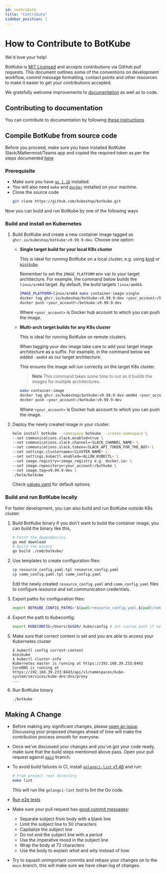 ```yaml
---
id: contribute
title: "Contribute"
sidebar_position: 1
---
```


# How to Contribute to BotKube

We'd love your help!

BotKube is [MIT Licensed](/license/) and accepts contributions via GitHub pull requests. This document outlines some of the conventions on development workflow, commit message formatting, contact points and other resources to make it easier to get your contributions accepted.

We gratefully welcome improvements to [documentation](https://botkube.io/ "Go to documentation site") as well as to code.

## Contributing to documentation

You can contribute to documentation by following [these instructions](https://github.com/kubeshop/botkube-docs#contributing "Contributing to BotKube Docs")

## Compile BotKube from source code

Before you proceed, make sure you have installed BotKube Slack/Mattermost/Teams app and copied the required token as per the steps documented [here](/installation)

### Prerequisite

* Make sure you have [`go 1.18`](https://go.dev) installed.
* You will also need `make` and [`docker`](https://docs.docker.com/install/) installed on your machine.
* Clone the source code
   ```sh
   git clone https://github.com/kubeshop/botkube.git
   ```

Now you can build and run BotKube by one of the following ways

### Build and install on Kubernetes

1. Build BotKube and create a new container image tagged as `ghcr.io/kubeshop/botkube:v9.99.9-dev`. Choose one option:

    - **Single target build for your local K8s cluster**

      This is ideal for running BotKube on a local cluster, e.g. using [kind](https://kind.sigs.k8s.io) or [`minikube`](https://minikube.sigs.k8s.io/docs/).

      Remember to set the `IMAGE_PLATFORM` env var to your target architecture. For example, the command below builds the `linux/arm64` target. By default, the build targets `linux/amd64`.

      ```sh
      IMAGE_PLATFORM=linux/arm64 make container-image-single
      docker tag ghcr.io/kubeshop/botkube:v9.99.9-dev <your_account>/botkube:v9.99.9-dev
      docker push <your_account>/botkube:v9.99.9-dev
      ```
      
      Where `<your_account>` is Docker hub account to which you can push the image.

    - **Multi-arch target builds for any K8s cluster**

      This is ideal for running BotKube on remote clusters.

      When tagging your dev image take care to add your target image architecture as a suffix. For example, in the command below we added `-amd64` as our target architecture.

      This ensures the image will run correctly on the target K8s cluster.

      > **Note**
      > This command takes some time to run as it builds the images for multiple architectures.

      ```sh
      make container-image
      docker tag ghcr.io/kubeshop/botkube:v9.99.9-dev-amd64 <your_account>/botkube:v9.99.9-dev
      docker push <your_account>/botkube:v9.99.9-dev
      ```
   
      Where `<your_account>` is Docker hub account to which you can push the image.

2. Deploy the newly created image in your cluster:

   ```sh
   helm install botkube --namespace botkube --create-namespace \
   --set communications.slack.enabled=true \
   --set communications.slack.channel=<SLACK_CHANNEL_NAME> \
   --set communications.slack.token=<SLACK_API_TOKEN_FOR_THE_BOT> \
   --set settings.clustername=<CLUSTER_NAME> \
   --set settings.kubectl.enabled=<ALLOW_KUBECTL> \
   --set image.registry=<image_registry e.g. docker.io> \
   --set image.repository=<your_account>/botkube \
   --set image.tag=v9.99.9-dev \
   ./helm/botkube
   ```

   Check [values.yaml](https://github.com/kubeshop/botkube/blob/main/helm/botkube/values.yaml) for default options.

### Build and run BotKube locally

For faster development, you can also build and run BotKube outside K8s cluster.

1. Build BotKube binary if you don't want to build the container image, you can build the binary like this,
   ```sh
   # Fetch the dependencies
   go mod download
   # Build the binary
   go build ./cmd/botkube/
   ```

2. Use templates to create configuration files:

   ```sh
   cp resource_config.yaml.tpl resource_config.yaml
   cp comm_config.yaml.tpl comm_config.yaml
   ```

   Edit the newly created `resource_config.yaml` and `comm_config.yaml` files to configure resource and set communication credentials.

3. Export paths for configuration files:

   ```sh
   export BOTKUBE_CONFIG_PATHS="$(pwd)/resource_config.yaml,$(pwd)/comm_config.yaml"
   ```

4. Export the path to Kubeconfig:

   ```sh
   export KUBECONFIG=/Users/$USER/.kube/config # set custom path if necessary
   ```

5. Make sure that correct context is set and you are able to access your Kubernetes cluster
   ```console
   $ kubectl config current-context
   minikube
   $ kubectl cluster-info
   Kubernetes master is running at https://192.168.39.233:8443
   CoreDNS is running at https://192.168.39.233:8443/api/v1/namespaces/kube-system/services/kube-dns:dns/proxy
   ...
   ```
6. Run BotKube binary
   ```sh
   ./botkube
   ```

## Making A Change

* Before making any significant changes, please [open an issue](https://github.com/kubeshop/botkube/issues). Discussing your proposed changes ahead of time will make the contribution process smooth for everyone.

* Once we've discussed your changes and you've got your code ready, make sure that the build steps mentioned above pass. Open your pull request against [`main`](http://github.com/kubeshop/botkube/tree/main) branch.

* To avoid build failures in CI, install [`golangci-lint` v1.46](https://golangci-lint.run/usage/install/) and run:
  ```sh
  # From project root directory
  make lint
  ```
  This will run the `golangci-lint` tool to lint the Go code.

* [Run e2e tests](https://github.com/kubeshop/botkube/blob/main/test/README.md)

* Make sure your pull request has [good commit messages](https://chris.beams.io/posts/git-commit/):
  * Separate subject from body with a blank line
  * Limit the subject line to 50 characters
  * Capitalize the subject line
  * Do not end the subject line with a period
  * Use the imperative mood in the subject line
  * Wrap the body at 72 characters
  * Use the body to explain _what_ and _why_ instead of _how_

* Try to squash unimportant commits and rebase your changes on to the `main` branch, this will make sure we have clean log of changes.
